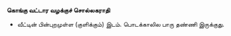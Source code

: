 **கொங்கு வட்டார வழக்குச் சொல்லகராதி**
- வீட்டின் பின்புறமுள்ள (குளிக்கும்) இடம். பொடக்காலில பாரு தண்ணி இருக்குது.

